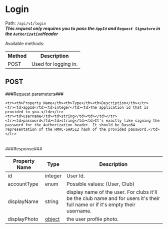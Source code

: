 Login
=

Path: `/api/v1/login`  
***This request only requires you to pass the `AppId` and `Request Signature` in the `Authorization`Header***

Available methods:
<table>
    <tr><th>Method</th><th>Description</th></tr>
    <tr><td>POST</td><td>Used for logging in.</td></tr>
</table>

POST
-
###Request parameters###
<table>

    <tr><th>Property Name</th><th>Type</th><th>Description</th></tr>
    <tr><td>appId</td><td>integer</td><td>The application id that is provided to you.</td></tr>
    <tr><td>username</td><td>string</td><td></td></tr>
    <tr><td>password</td><td>string</td><td>It's exactly like signing the password for the Authorization header. It should be Base64 representation of the HMAC-SHA512 hash of the provided password.</td></tr>
</table>

###Response###

|Property Name|Type|Description|
|-------------|----|-----------|
|id|integer|User Id.|
|accountType|enum|Possible values: (User, Club)|
|displayName|string|display name of the user. For clubs it'll be the club name and for users it's their full name or if it's empty their username.|
|displayPhoto|[object](https://github.com/zazzlife/api-docs/blob/master/objects/PhotoLinks.md)|the user profile photo.|

